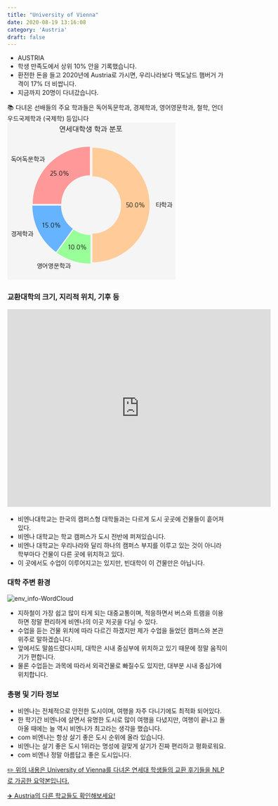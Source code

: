 ```yaml
---
title: "University of Vienna"
date: 2020-08-19 13:16:08
category: 'Austria'
draft: false
---
```



* AUSTRIA
* 학생 만족도에서 상위 10% 안을 기록했습니다.
* 환전한 돈을 들고 2020년에 Austria로 가시면, 우리나라보다 맥도날드 햄버거 가격이 17% 더 비쌉니다.
* 지금까지 20명이 다녀갔습니다. 


📚 다녀온 선배들의 주요 학과들은 독어독문학과, 경제학과, 영어영문학과, 철학, 언더우드국제학과 (국제학) 등입니다
![department-info](../plots/AT000009.png)
### 교환대학의 크기, 지리적 위치, 기후 등
<iframe
width="600"
height="450"
frameborder="0" style="border:0"
src="https://www.google.com/maps/embed/v1/place?key=AIzaSyC9e1AME-pVmWC4hBpFdu5S4dKzyepa3HQ&q=University+of+Vienna&center=48.2131855,16.360050400000002&zoom=14" allowfullscreen>
</iframe>

* 비엔나대학교는 한국의 캠퍼스형 대학들과는 다르게 도시 곳곳에 건물들이 흩어져 있다.
* 비엔나 대학교는 학교 캠퍼스가 도시 전반에 퍼져있습니다.
* 비엔나 대학교는 우리나라와 달리 하나의 캠퍼스 부지를 이루고 있는 것이 아니라 학부마다 건물이 다른 곳에 위치하고 있다.
* 이 곳에서도 수업이 이루어지고는 있지만, 빈대학이 이 건물만은 아닙니다.


### 대학 주변 환경

![env_info-WordCloud](../univ_wordclouds_okt/env_info/AT000009_env_info_okt.png)

* 지하철이 가장 쉽고 많이 타게 되는 대중교통이며, 적응하면서 버스와 트램을 이용하면 정말 편리하게 비엔나의 이곳 저곳을 다닐 수 있다.
* 수업을 듣는 건물 위치에 따라 다르긴 하겠지만 제가 수업을 들었던 캠퍼스와 본관 위주로 말하겠습니다.
* 앞에서도 말씀드렸다시피, 대학은 시내 중심부에 위치하고 있기 때문에 정말 움직이기가 편합니다.
* 물론 수업듣는 과목에 따라서 외곽건물로 빠질수도 있지만, 대부분 시내 중심가에 위치합니다.


### 총평 및 기타 정보 
* 비엔나는 전체적으로 안전한 도시이며, 여행을 자주 다니기에도 최적화 되어있다.
* 한 학기간 비엔나에 살면서 유명한 도시로 많이 여행을 다녔지만, 여행이 끝나고 돌아올 때에는 늘 역시 비엔나가 최고라는 생각을 했습니다.
* com 비엔나는 항상 살기 좋은 도시 순위에 올라 있습니다.
* 비엔나는 살기 좋은 도시 1위라는 명성에 걸맞게 살기가 진짜 편리하고 평화로워요.
* com 비엔나 정말 아름답고 좋은 도시입니다.


[✏️ 위의 내용은 University of Vienna를 다녀온 연세대 학생들의 교환 후기들을 NLP로 가공한 요약본입니다.](http://oia.yonsei.ac.kr/partner/expReport.asp?ucode=AT000009&bgbn=A)

[✈️ Austria의 다른 학교들도 확인해보세요!](https://yonsei-exchange.netlify.app/?category=Austria)
